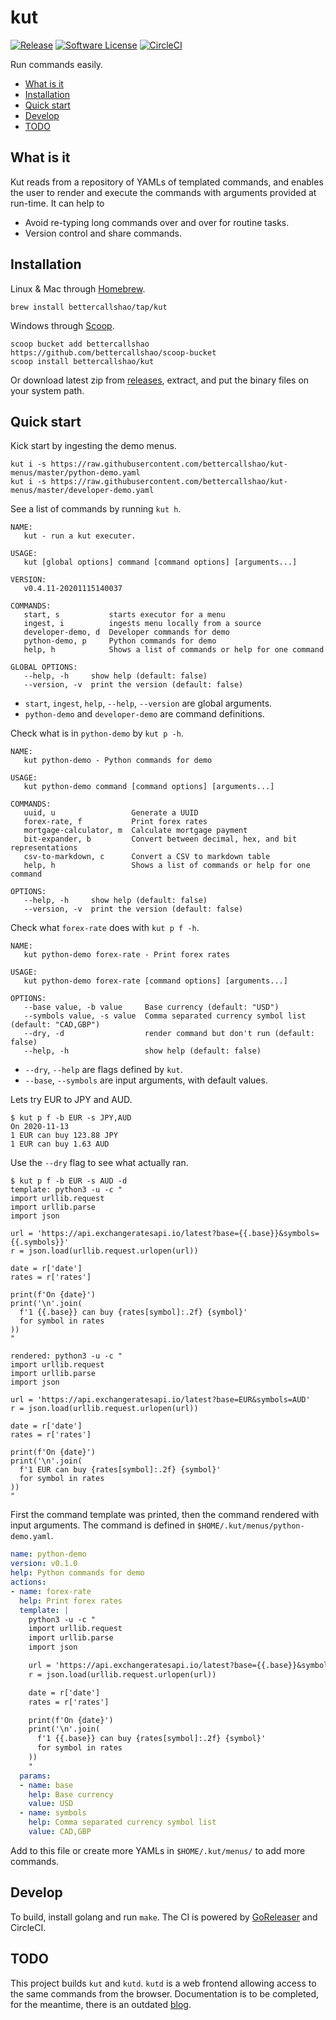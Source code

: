 # kut
[![Release](https://img.shields.io/github/release/bettercallshao/kut.svg)](https://github.com/bettercallshao/kut/releases/latest)
[![Software License](https://img.shields.io/badge/license-MIT-brightgreen.svg)](/LICENSE.md)
[![CircleCI](https://circleci.com/gh/bettercallshao/kut.svg?style=shield)](https://circleci.com/gh/bettercallshao/kut)

Run commands easily.

* [What is it](#what-is-it)
* [Installation](#installation)
* [Quick start](#quick-start)
* [Develop](#develop)
* [TODO](#todo)

## What is it

Kut reads from a repository of YAMLs of templated commands, and enables the user to render and execute the commands with arguments provided at run-time. It can help to
* Avoid re-typing long commands over and over for routine tasks.
* Version control and share commands.

## Installation

Linux & Mac through [Homebrew](https://brew.sh/).
```
brew install bettercallshao/tap/kut
```

Windows through [Scoop](https://scoop.sh/).
```
scoop bucket add bettercallshao https://github.com/bettercallshao/scoop-bucket
scoop install bettercallshao/kut
```

Or download latest zip from [releases](https://github.com/bettercallshao/kut/releases), extract, and put the binary files on your system path.

## Quick start

Kick start by ingesting the demo menus.
```
kut i -s https://raw.githubusercontent.com/bettercallshao/kut-menus/master/python-demo.yaml
kut i -s https://raw.githubusercontent.com/bettercallshao/kut-menus/master/developer-demo.yaml
```

See a list of commands by running `kut h`.
```
NAME:
   kut - run a kut executer.

USAGE:
   kut [global options] command [command options] [arguments...]

VERSION:
   v0.4.11-20201115140037

COMMANDS:
   start, s           starts executor for a menu
   ingest, i          ingests menu locally from a source
   developer-demo, d  Developer commands for demo
   python-demo, p     Python commands for demo
   help, h            Shows a list of commands or help for one command

GLOBAL OPTIONS:
   --help, -h     show help (default: false)
   --version, -v  print the version (default: false)
```
* `start`, `ingest`, `help`, `--help`, `--version` are global arguments.
* `python-demo` and `developer-demo` are command definitions.

Check what is in `python-demo` by `kut p -h`.
```
NAME:
   kut python-demo - Python commands for demo

USAGE:
   kut python-demo command [command options] [arguments...]

COMMANDS:
   uuid, u                 Generate a UUID
   forex-rate, f           Print forex rates
   mortgage-calculator, m  Calculate mortgage payment
   bit-expander, b         Convert between decimal, hex, and bit representations
   csv-to-markdown, c      Convert a CSV to markdown table
   help, h                 Shows a list of commands or help for one command

OPTIONS:
   --help, -h     show help (default: false)
   --version, -v  print the version (default: false)
```

Check what `forex-rate` does with `kut p f -h`.
```
NAME:
   kut python-demo forex-rate - Print forex rates

USAGE:
   kut python-demo forex-rate [command options] [arguments...]

OPTIONS:
   --base value, -b value     Base currency (default: "USD")
   --symbols value, -s value  Comma separated currency symbol list (default: "CAD,GBP")
   --dry, -d                  render command but don't run (default: false)
   --help, -h                 show help (default: false)
```
* `--dry`, `--help` are flags defined by `kut`.
* `--base`, `--symbols` are input arguments, with default values.

Lets try EUR to JPY and AUD.
```
$ kut p f -b EUR -s JPY,AUD
On 2020-11-13
1 EUR can buy 123.88 JPY
1 EUR can buy 1.63 AUD
```

Use the `--dry` flag to see what actually ran.
```
$ kut p f -b EUR -s AUD -d
template: python3 -u -c "
import urllib.request
import urllib.parse
import json

url = 'https://api.exchangeratesapi.io/latest?base={{.base}}&symbols={{.symbols}}'
r = json.load(urllib.request.urlopen(url))

date = r['date']
rates = r['rates']

print(f'On {date}')
print('\n'.join(
  f'1 {{.base}} can buy {rates[symbol]:.2f} {symbol}'
  for symbol in rates
))
"

rendered: python3 -u -c "
import urllib.request
import urllib.parse
import json

url = 'https://api.exchangeratesapi.io/latest?base=EUR&symbols=AUD'
r = json.load(urllib.request.urlopen(url))

date = r['date']
rates = r['rates']

print(f'On {date}')
print('\n'.join(
  f'1 EUR can buy {rates[symbol]:.2f} {symbol}'
  for symbol in rates
))
"
```

First the command template was printed, then the command rendered with input arguments. The command is defined in `$HOME/.kut/menus/python-demo.yaml`.
```yaml
name: python-demo
version: v0.1.0
help: Python commands for demo
actions:
- name: forex-rate
  help: Print forex rates
  template: |
    python3 -u -c "
    import urllib.request
    import urllib.parse
    import json

    url = 'https://api.exchangeratesapi.io/latest?base={{.base}}&symbols={{.symbols}}'
    r = json.load(urllib.request.urlopen(url))

    date = r['date']
    rates = r['rates']

    print(f'On {date}')
    print('\n'.join(
      f'1 {{.base}} can buy {rates[symbol]:.2f} {symbol}'
      for symbol in rates
    ))
    "
  params:
  - name: base
    help: Base currency
    value: USD
  - name: symbols
    help: Comma separated currency symbol list
    value: CAD,GBP
```

Add to this file or create more YAMLs in `$HOME/.kut/menus/` to add more commands.

## Develop

To build, install golang and run `make`. The CI is powered by [GoReleaser](https://goreleaser.com/) and CircleCI.

## TODO

This project builds `kut` and `kutd`. `kutd` is a web frontend allowing access to the same commands from the browser. Documentation is to be completed, for the meantime, there is an outdated [blog](https://medium.com/@bettercallshao/kut-free-ui-for-everyone-a262a82c5bab).